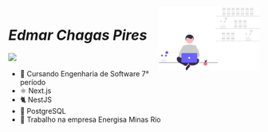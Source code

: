 <img align="right" src="https://raw.githubusercontent.com/edmarpires9/edmarpires9/08ac4f106fb7a1af1860da86eb29ef47129147e5/Imagens/background.svg" style="width: 40%;">

# *Edmar Chagas Pires*
<a href='https://web.whatsapp.com/send/?phone=32988351572'><img src='https://static.whatsapp.net/rsrc.php/yA/r/hbGnlm1gXME.svg'></a>
-  🌌 Cursando Engenharia de Software 7° período
-  ⚛️ Next.js
-  🐈 NestJS
-  🐘 PostgreSQL
-  🏡 Trabalho na empresa Energisa Minas Rio
